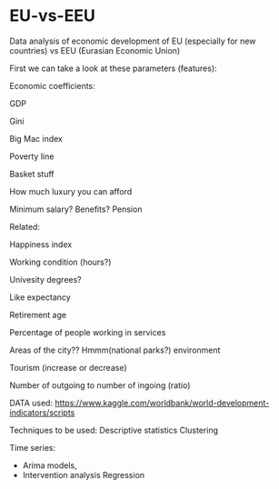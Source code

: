 # EU-vs-EEU
Data analysis of economic development of EU (especially for new countries) vs EEU (Eurasian Economic Union) 


First we can take a look at these parameters (features):


Economic coefficients:  

GDP

Gini

Big Mac index

Poverty line

Basket stuff

How much luxury you can afford

Minimum salary? Benefits? Pension




Related:

Happiness index

Working condition (hours?)

Univesity degrees?

Like expectancy

Retirement age

Percentage of people working in services

Areas of the city?? Hmmm(national parks?) environment

Tourism (increase or decrease)

Number of outgoing to number of ingoing (ratio)



DATA used:
https://www.kaggle.com/worldbank/world-development-indicators/scripts

Techniques to be used:
Descriptive statistics
Clustering

Time series: 
- Arima models, 
- Intervention analysis
Regression
